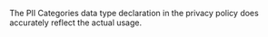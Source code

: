 The PII Categories data type declaration in the privacy policy does accurately reflect the actual usage.